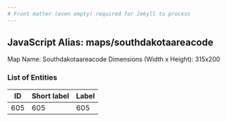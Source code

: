 ```yaml
---
# Front matter (even empty) required for Jekyll to process
---
```


## JavaScript Alias: maps/southdakotaareacode

Map Name: Southdakotaareacode
Dimensions (Width x Height): 315x200





### List of Entities

ID | Short label | Label
---|---|---|
605|605|605

